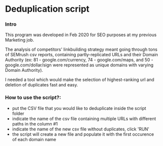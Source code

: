 # Deduplication script

### Intro
This program was developed in Feb 2020 for SEO purposes at my previous Marketing job.

The analysis of competitors' linkbuilding strategy meant going through tons of SEMrush csv reports, containing partly-replicated URLs and their Domain Authority (ex: 81 - google.com/currency, 74 - google.com/maps, and 50 - google.com/dollar/sign were represented as unique domains with varying Domain Authority).

I needed a tool which would make the selection of highest-ranking url and deletion of duplicates fast and easy.

### How to use the script?:
- put the CSV file that you would like to deduplicate inside the script folder
- indicate the name of the csv file containing multiple URLs with different paths in the column #1
- indicate the name of the new csv file without duplicates, click 'RUN'
- the script will create a new file and populate it with the first occurence of each domain name 
